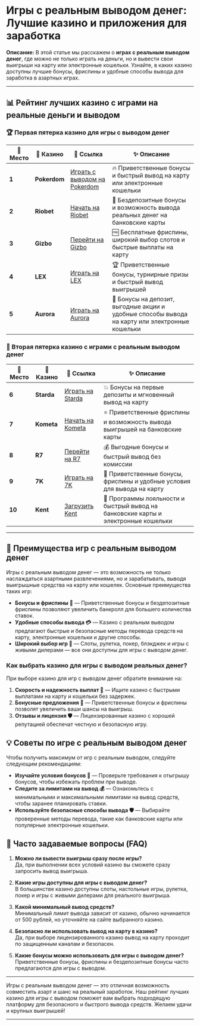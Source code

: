 # Игры с реальным выводом денег: Лучшие казино и приложения для заработка

**Описание:** В этой статье мы расскажем о **играх с реальным выводом денег**, где можно не только играть на деньги, но и вывести свои выигрыши на карту или электронные кошельки. Узнайте, в каких казино доступны лучшие бонусы, фриспины и удобные способы вывода для заработка в азартных играх.

---

## 📊 Рейтинг лучших казино с играми на реальные деньги и выводом

### 🏆 Первая пятерка казино для игры с выводом денег

| 🏅 **Место** | 🎰 **Казино**        | 🌟 **Ссылка**                                                                                     | ✨ **Описание**                                                                                         |
|--------------|----------------------|--------------------------------------------------------------------------------------------------|--------------------------------------------------------------------------------------------------------|
| **1**       | **Pokerdom**         | [Играть с выводом на Pokerdom](https://brandplay.link/4k77v2yx)                                   | 🔥 Приветственные бонусы и быстрый вывод на карту или электронные кошельки                             |
| **2**       | **Riobet**           | [Начать на Riobet](https://brandplay.link/7xBLTPyj)                                              | 💎 Бездепозитные бонусы и возможность вывода реальных денег на банковские карты                         |
| **3**       | **Gizbo**            | [Перейти на Gizbo](https://brandplay.link/bprXw4YV)                                              | 🆓 Бесплатные фриспины, широкий выбор слотов и быстрые выплаты на карту                                |
| **4**       | **LEX**              | [Играть на LEX](https://brandplay.link/zW4hdDFV)                                                 | 🏆 Приветственные бонусы, турнирные призы и быстрый вывод выигрышей                                    |
| **5**       | **Aurora**           | [Играть на Aurora](https://10trafic-stat2.com/click/668546556bcc6313411604bd/6766/13032/subaccount) | 🎁 Бонусы на депозит, выгодные акции и удобные способы вывода на карту или электронные кошельки       |

### 🏅 Вторая пятерка казино с играми с реальным выводом денег

| 🏅 **Место** | 🎰 **Казино**        | 🌟 **Ссылка**                                                                                     | ✨ **Описание**                                                                                         |
|--------------|----------------------|--------------------------------------------------------------------------------------------------|--------------------------------------------------------------------------------------------------------|
| **6**       | **Starda**           | [Играть на Starda](https://brandplay.link/fB7xwRFL)                                              | 💥 Бонусы на первые депозиты и мгновенный вывод на карту                                               |
| **7**       | **Kometa**           | [Начать на Kometa](https://brandplay.link/8ZymQJV8)                                              | ⭐ Приветственные фриспины и возможность вывода выигрышей на банковские карты                           |
| **8**       | **R7**               | [Перейти на R7](https://brandplay.link/bMd3Yjsw)                                                  | 💰 Выгодные бонусы и быстрый вывод без комиссии                                                        |
| **9**       | **7K**               | [Играть на 7K](https://brandplay.link/BvQyFShp)                                                  | 🎲 Приветственные бонусы, фриспины и удобные условия для вывода на карту                               |
| **10**      | **Kent**             | [Загрузить Kent](https://brandplay.link/Fv2WP3js)                                                | 🔄 Программы лояльности и быстрый вывод на банковские карты и электронные кошельки                    |

---

## 🎰 Преимущества игр с реальным выводом денег

Игры с реальным выводом денег — это возможность не только наслаждаться азартными развлечениями, но и зарабатывать, выводя выигрышные средства на карту или кошелек. Основные преимущества таких игр:

- **Бонусы и фриспины 🎁** — Приветственные бонусы и бездепозитные фриспины позволяют увеличить банкролл для большего количества ставок.
- **Удобные способы вывода 💳** — Казино с реальным выводом предлагают быстрые и безопасные методы перевода средств на карту, электронные кошельки и другие способы.
- **Широкий выбор игр 🎲** — Слоты, рулетка, покер, блэкджек и игры с живыми дилерами — все они доступны для игры с выводом денег.

### Как выбрать казино для игры с выводом реальных денег?

При выборе казино для игр с выводом денег обратите внимание на:

1. **Скорость и надежность выплат 💸** — Ищите казино с быстрыми выплатами на карту и кошельки без задержек.
2. **Бонусные предложения 🎁** — Приветственные бонусы и фриспины позволят увеличить ваши шансы на выигрыш.
3. **Отзывы и лицензия 🛡️** — Лицензированные казино с хорошей репутацией обеспечат честную и безопасную игру.

## 💡 Советы по игре с реальным выводом денег

Чтобы получить максимум от игр с реальным выводом, следуйте следующим рекомендациям:

- **Изучайте условия бонусов 🎉** — Проверьте требования к отыгрышу бонусов, чтобы избежать проблем при выводе.
- **Следите за лимитами на вывод 💰** — Ознакомьтесь с минимальными и максимальными лимитами на вывод средств, чтобы заранее планировать ставки.
- **Используйте безопасные способы вывода 🛡️** — Выбирайте проверенные методы перевода, такие как банковские карты или популярные электронные кошельки.

## 📜 Часто задаваемые вопросы (FAQ)

1. **Можно ли вывести выигрыш сразу после игры?**  
   Да, при выполнении всех условий казино вы сможете сразу запросить вывод выигрыша.

2. **Какие игры доступны для игры с выводом денег?**  
   В большинстве казино доступны слоты, настольные игры, рулетка, покер и игры с живыми дилерами для реального выигрыша.

3. **Какой минимальный вывод средств?**  
   Минимальный лимит вывода зависит от казино, обычно начинается от 500 рублей, но уточняйте на сайте выбранного казино.

4. **Безопасно ли использовать вывод на карту в казино?**  
   Да, при выборе лицензированного казино вывод на карту проходит по защищенным каналам и безопасен.

5. **Какие бонусы можно использовать для игры с выводом денег?**  
   Приветственные бонусы, фриспины и бездепозитные бонусы часто предлагаются для игры с выводом.

---

Игры с реальным выводом денег — это отличная возможность совместить азарт и шанс на реальный заработок. Наш рейтинг лучших казино для игры с выводом поможет вам выбрать подходящую платформу для безопасного и быстрого вывода средств. Желаем удачи и крупных выигрышей!

---

